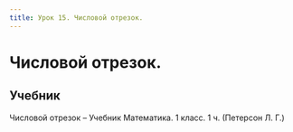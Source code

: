 ```yaml
---
title: Урок 15. Числовой отрезок. 
---
```


# Числовой отрезок. 

## Учебник

Числовой отрезок – Учебник Математика. 1 класс. 1 ч. (Петерсон Л. Г.)